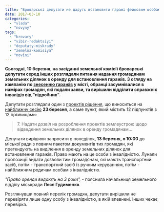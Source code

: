 ```yaml
---
title: "Броварські депутати не дадуть встановити гаражі фейковим особам з інвалідністю"
date: 2017-03-10
categories: 
  - "vlada"
  - "novyny"
tags: 
  - "brovary"
  - "vibir-redaktsiyi"
  - "deputaty-miskrady"
  - "zemelna-komisiya"
  - "novini"
---
```


**Сьогодні, 10 березня, на засіданні земельної комісії броварські депутати серед інших розглядали питання надання громадянам земельних ділянок в оренду для встановлення гаражів. З огляду на кампанію по [знесенню гаражів](https://mpz.brovary.org/garazhnyj-konflikt-memorandum-pro-porozuminnya-spodivayutsya-pidpysaty-vzhe-10-bereznya/) у місті, обранці засумнівалися в намірах громадян, які подали заяви, та вирішили відділити справжніх інвалідів від "підробних".**

Депутати розглядали один з [проектів рішення](http://brovary-rada.gov.ua/documents/26809.html), що виноситься на [найближчу сесію](https://mpz.brovary.org/anons-23-bereznya-vidbudetsya-chergova-sesiya-brovarskoyi-miskoyi-rady/) **23 березня**, а саме пункт, який містить 12 підпунктів з 12 прізвищами:

> 7\. Надати дозвіл на розроблення проектів землеустрою щодо відведення земельних ділянок в оренду громадянам...

Депутати вирішили запросити в понеділок, **13 березня, о 10:00** до міської ради з повним пакетом документів тих громадян, які претендують на виділення в оренду земельних ділянок для встановлення гаражів. Право мають на це особи з інвалідністю. Лунали пропозиції видати дозволи тим громадянам, які мають транспортний засіб, потім - транспортний засіб із ручним керуванням, потім - найближчим родичам особам з інвалідністю.

_"Право оренди видають на 3 роки",_ - пояснила начальниця земельного відділу міськради **Леся Гудименко**.

Розглянувши повний перелік громадян, депутати вирішили не перевіряти лише одну особу з інвалідністю, в якій впевнені. Інших чекає перевірка.
